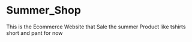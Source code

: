 # Summer_Shop
This is the Ecommerce Website that Sale the summer Product like tshirts short and pant for now
